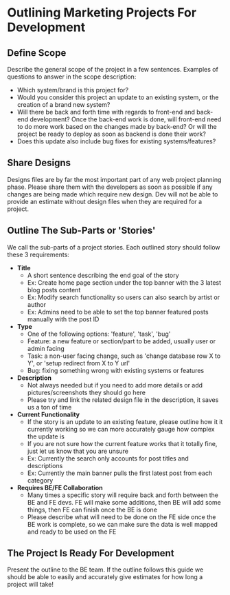 # Outlining Marketing Projects For Development

## Define Scope

Describe the general scope of the project in a few sentences. Examples of questions to answer in the scope description:
 
- Which system/brand is this project for?
- Would you consider this project an update to an existing system, or the creation of a brand new system?
- Will there be back and forth time with regards to front-end and back-end development? Once the back-end work is done, will front-end need to do more work based on the changes made by back-end? Or will the project be ready to deploy as soon as backend is done their work?
- Does this update also include bug fixes for existing systems/features?

## Share Designs

Designs files are by far the most important part of any web project planning phase. Please share them with the developers as soon as possible if any changes are being made which require new design. Dev will not be able to provide an estimate without design files when they are required for a project.

## Outline The Sub-Parts or 'Stories'

We call the sub-parts of a project stories. Each outlined story should follow these 3 requirements:

- **Title**
    - A short sentence describing the end goal of the story
    - Ex: Create home page section under the top banner with the 3 latest blog posts content
    - Ex: Modify search functionality so users can also search by artist or author
    - Ex: Admins need to be able to set the top banner featured posts manually with the post ID
- **Type**
    - One of the following options: 'feature', 'task', 'bug'
    - Feature: a new feature or section/part to be added, usually user or admin facing
    - Task: a non-user facing change, such as 'change database row X to Y', or 'setup redirect from X to Y url'
    - Bug: fixing something wrong with existing systems or features
- **Description**
    - Not always needed but if you need to add more details or add pictures/screenshots they should go here
    - Please try and link the related design file in the description, it saves us a ton of time
- **Current Functionality**
    - If the story is an update to an existing feature, please outline how it it currently working so we can more accurately gauge how complex the update is
    - If you are not sure how the current feature works that it totally fine, just let us know that you are unsure
    - Ex: Currently the search only accounts for post titles and descriptions
    - Ex: Currently the main banner pulls the first latest post from each category
- **Requires BE/FE Collaboration**
    - Many times a specific story will require back and forth between the BE and FE devs. FE will make some additions, then BE will add some things, then FE can finish once the BE is done
    - Please describe what will need to be done on the FE side once the BE work is complete, so we can make sure the data is well mapped and ready to be used on the FE

## The Project Is Ready For Development

Present the outline to the BE team. If the outline follows this guide we should be able to easily and accurately give estimates for how long a project will take!